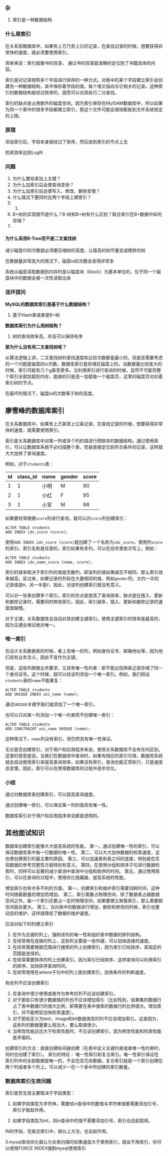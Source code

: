 ### 杂

1. 索引是一种数据结构

### 什么是索引

在关系型数据库中，如果有上万乃至上亿的记录，在查找记录的时候，想要获得非常快的速度，就必须要使用索引。

简单来说：索引就像书的目录， 通过书的目录就准确的定位到了书籍具体的内容。

索引是对记录按照多个字段进行排序的一种方式。对表中的某个字段建立索引会创建另一种数据结构，其中保存着字段的值，每个值又指向与它相关的记录。这种索引的数据结构是经过排序的，因而可以对其执行二分查找。

索引的缺点是占用额外的磁盘空间。因为索引保存在MyISAM数据库中，所以如果为同一个表中的很多字段都建立索引，那这个文件可能会很快膨胀到文件系统规定的上限。



### 原理

添加索引后，字段本身就经过了排序，然后放到索引的节点上去

检索效率达到LogN

### 问题

1. 为什么要给表加上主键？
2. 为什么加索引后会使查询变快？
3. 为什么加索引后会使写入、修改、删除变慢？
4. 什么情况下要同时在两个字段上建索引？
5. 1. 
6. B+树的实现细节是什么？B-树和B+树有什么区别？联合索引在B+数据中如何存储？
7. 

#### 为什么采用B-Tree而不是二叉查找树

减少磁盘IO的次数就必须要压缩树的高度，让瘦高的树尽量变成矮胖的树

在数据量非常庞大的情况下，磁盘io的次数会变得非常多

系统从磁盘读取数据到内存时是以磁盘块（block）为基本单位的，位于同一个磁盘块中的数据会被一次性读取出来

### 连环提问

**MySQL的数据库索引是基于什么数据结构？**

1. 基于Hash表或者是B+树

**数据库索引为什么用树结构？**

1. 树的查询效率高，并且可以保持有序

**那为什么没有用二叉查找树呢？**

从算法逻辑上讲，二叉查找树的查找速度和比较次数都是最小的，但是还需要考虑的一个问题是磁盘的io次数。数据库索引是存储在磁盘上的，当数据量比较庞大的时候，索引可能有几个g甚至更多。当利用索引进行查询的时候，显然不可能将整个索引全部加载到内存，能做的只是逐一加载每一个磁盘页，这里的磁盘页对应着索引树的节点。


在最坏的情况下，磁盘io的次数等于树的高度。



## 廖雪峰的数据库索引

在关系数据库中，如果有上万甚至上亿条记录，在查找记录的时候，想要获得非常快的速度，就需要使用索引。

索引是关系数据库中对某一列或多个列的值进行预排序的数据结构。通过使用索引，可以让数据库系统不必扫描整个表，而是直接定位到符合条件的记录，这样就大大加快了查询速度。

例如，对于`students`表：

| id   | class_id | name | gender | score |
| :--- | :------- | :--- | :----- | :---- |
| 1    | 1        | 小明 | M      | 90    |
| 2    | 1        | 小红 | F      | 95    |
| 3    | 1        | 小军 | M      | 88    |

如果要经常根据`score`列进行查询，就可以对`score`列创建索引：

```mysql
ALTER TABLE students
ADD INDEX idx_score (score);
```

使用`ADD INDEX idx_score (score)`就创建了一个名称为`idx_score`，使用列`score`的索引。索引名称是任意的，索引如果有多列，可以在括号里依次写上，例如：

```mysql
ALTER TABLE students
ADD INDEX idx_name_score (name, score);
```

索引的效率取决于索引列的值是否散列，即该列的值如果越互不相同，那么索引效率越高。反过来，如果记录的列存在大量相同的值，例如`gender`列，大约一半的记录值是`M`，另一半是`F`，因此，对该列创建索引就没有意义。

可以对一张表创建多个索引。索引的优点是提高了查询效率，缺点是在插入、更新和删除记录时，需要同时修改索引，因此，索引越多，插入、更新和删除记录的速度就越慢。

对于主键，关系数据库会自动对其创建主键索引。使用主键索引的效率是最高的，因为主键会保证绝对唯一。

### 唯一索引

在设计关系数据表的时候，看上去唯一的列，例如身份证号、邮箱地址等，因为他们具有业务含义，因此不宜作为主键。

但是，这些列根据业务要求，又具有唯一性约束：即不能出现两条记录存储了同一个身份证号。这个时候，就可以给该列添加一个唯一索引。例如，我们假设`students`表的`name`不能重复：

```mysql
ALTER TABLE students
ADD UNIQUE INDEX uni_name (name);
```

通过`UNIQUE`关键字我们就添加了一个唯一索引。

也可以只对某一列添加一个唯一约束而不创建唯一索引：

```mysql
ALTER TABLE students
ADD CONSTRAINT uni_name UNIQUE (name);
```

这种情况下，`name`列没有索引，但仍然具有唯一性保证。

无论是否创建索引，对于用户和应用程序来说，使用关系数据库不会有任何区别。这里的意思是说，当我们在数据库中查询时，如果有相应的索引可用，数据库系统就会自动使用索引来提高查询效率，如果没有索引，查询也能正常执行，只是速度会变慢。因此，索引可以在使用数据库的过程中逐步优化。

### 小结

通过对数据库表创建索引，可以提高查询速度。

通过创建唯一索引，可以保证某一列的值具有唯一性。

数据库索引对于用户和应用程序来说都是透明的。

## 其他面试知识

数据库创建索引能够大大提高系统的性能。
第一，通过创建唯一性的索引，可以保证数据库表中每一行数据的唯一性。
第二，可以大大加快数据的检索速度，这也使创建索引的最主要的原因。
第三，可以加速表和表之间的连接，特别是在实现数据的参考完整性方面特别有意义。
第四，在使用分组和排序子句进行数据检索时，同样可以显著的减少查询中查询中分组和排序的时间。
第五，通过使用索引，可以在查询的过程中，使用优化隐藏器，提高系统的性能。

增加索引也有许多不利的方面。
第一，创建索引和维护索引需要消耗时间，这种时间随着数量的增加而增加。
第二，索引需要占物理空间，除了数据表占据数据空间之外，每一个索引还要占一定的物理空间，如果要建立聚簇索引，那么需要额空间就会更大。
第三，当对表中的数据进行增加，删除和修改的时候，索引也要动态的维护，这样就降低了数据的维护速度。

应该对如下的列建立索引

1. 在作为主键的列上，强制该列的唯一性和组织表中数据的排列结构。
2. 在经常用在连接的列上，这些列主要是一些外键，可以加快连接的速度。
3. 在经常需要根据范围进行搜索的列上创建索引，因为索引已经排序，其指定的范围是连续的。
4. 在经常需要排序的列上创建索引，因为索引已经排序，这样查询可以利用索引的排序，加快排序查询时间。
5. 在经常使用在where子句中的列上面创建索引，加快条件的判断速度。

有些列不应该创建索引

1. 在查询中很少使用或者作为参考的列不应该创建索引。
2. 对于那些只有很少数据值的列也不应该增加索引（比如性别，结果集的数据行占了表中数据行的很大比例，即需要在表中搜索的数据行的比例很大。增加索引，并不能明显加快检索速度）。
3. 对于那些定义为text，image和bit数据类型的列不应该增加索引。这是因为，这些列的数据量要么相当大，要么取值很少。
4. 当修改性能远远大于检索性能时，不应该创建索引，因为修改性能和检索性能是矛盾的。

创建索引的方法：直接创建和间接创建（在表中定义主键约束或者唯一性约束时，同时也创建了索引）。
索引的特征：
唯一性索引和复合索引。唯一性索引保证在索引列中的全部数据是唯一的，不会包含冗余数据。复合索引就是一个索引创建在两个列或者多个列上。可以减少一在一个表中所创建的索引数量。



### 数据库索引生效问题

索引是否生效主要取决于字段类型：

1. 如果字段类型为字符串，需要给in查询中的数值与字符串值都需要添加引号，索引才能起作用。

2. 如果字段类型为int，则in查询中的值不需要添加引号，索引也会起叙用。

IN的字段，在联合索引中，按以上方法，也会起作用。

3.mysql查询优化器认为全表扫描时如果速度大于使用索引，就会不用索引，你可以使用FORCE INDEX强制mysql使用索引